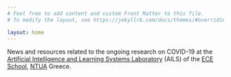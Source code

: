 ```yaml
---
# Feel free to add content and custom Front Matter to this file.
# To modify the layout, see https://jekyllrb.com/docs/themes/#overriding-theme-defaults

layout: home
---
```


News and resources related to the ongoing research on COVID-19 at the [Artificial Intelligence and Learning Systems Laboratory](https://www.ails.ece.ntua.gr/) (AILS) of the [ECE School](https://www.ece.ntua.gr/en), [NTUA](https://www.ntua.gr/en/) Greece. 

